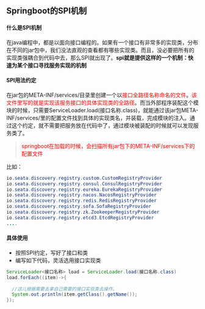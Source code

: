 ## Springboot的SPI机制



#### 什么是SPI机制

在java编程中，都是以面向接口编程的。如果有一个接口有非常多的实现类，分布在不同的jar包中，我们没法直观的查看都有哪些实现类。而且，没必要把所有的实现类强耦合到代码中去，那么SPI就出现了。**spi就是提供这样的一个机制：快速为某个接口寻找服务实现的机制**





#### SPI用法约定

在jar包的META-INF/services/目录里创建一个以<font color="red">接口全路径名称命名的文件</font>。<font color="red">该文件里写的就是实现该服务接口的具体实现类的全路径</font>。而当外部程序装配这个模块的时候，只需要ServiceLoader.load(接口名称.class)，就能通过该jar包META-INF/services/里的配置文件找到具体的实现类名，并装载，完成模块的注入。通过这个约定，就不需要把服务放在代码中了，通过模块被装配的时候就可以发现服务类了。

> <font color="red">springboot在加载的时候，会扫描所有jar包下的META-INF/services下的配置文件</font>

比如：

```java
io.seata.discovery.registry.custom.CustomRegistryProvider
io.seata.discovery.registry.consul.ConsulRegistryProvider
io.seata.discovery.registry.eureka.EurekaRegistryProvider
io.seata.discovery.registry.nacos.NacosRegistryProvider
io.seata.discovery.registry.redis.RedisRegistryProvider
io.seata.discovery.registry.sofa.SofaRegistryProvider
io.seata.discovery.registry.zk.ZookeeperRegistryProvider
io.seata.discovery.registry.etcd3.EtcdRegistryProvider
....
```



#### 具体使用

- 按照SPI约定，写好了接口和类
- 编写如下代码，灵活选用接口实现类

```java
ServiceLoader<接口名称> load = ServiceLoader.load(接口名称.class)
load.forEach((item)->{
  
  //这儿根据需要去拿自己需要的接口实现类去操作。
  System.out.println(item.getClass().getName());
});
```

